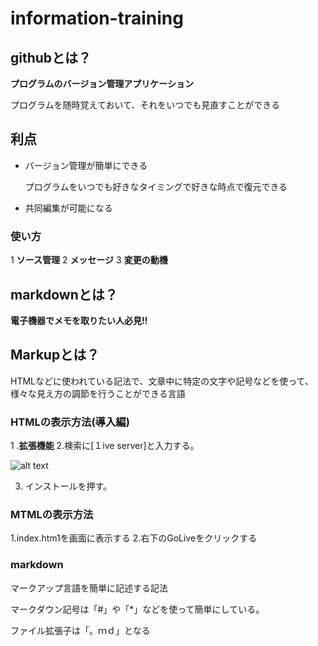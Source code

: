 # information-training

## githubとは？

**プログラムのバージョン管理アプリケーション**

プログラムを随時覚えておいて、それをいつでも見直すことができる

## 利点
* バージョン管理が簡単にできる

    プログラムをいつでも好きなタイミングで好きな時点で復元できる

* 共同編集が可能になる

### 使い方
1 **ソース管理**
2 **メッセージ**
3 **変更の動機**


## markdownとは？

**電子機器でメモを取りたい人必見!!**

## Markupとは？

HTMLなどに使われている記法で、文章中に特定の文字や記号などを使って、様々な見え方の調節を行うことができる言語


### HTMLの表示方法(導入編)
1 .**拡張機能**
2.検索に[１ive server]と入力する。

![alt text](image.png)

3. インストールを押す。

### MTMLの表示方法
1.index.htm1を画面に表示する
2.右下のGoLiveをクリックする

### markdown
マークアップ言語を簡単に記述する記法

マークダウン記号は「#」や「*」などを使って簡単にしている。

ファイル拡張子は「。ｍｄ」となる



